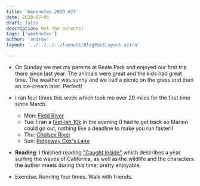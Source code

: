 ```yaml
---
title: 'Weeknotes 2020 #27'
date: 2020-07-05
draft: false
description: Met the parents!
tags: ['weeknotes']
author: 'andrew'
layout: '../../../../layouts/BlogPostLayout.astro'

---
```

-   On Sunday we met my parents at Beale Park and enjoyed our first trip there since last year. The animals were great and the kids had great time. The weather was sunny and we had a picnic on the grass and then an ice-cream later. Perfect!

-   I ran four times this week which took me over 20 miles for the first time since March.

    -   Mon: [Field River](https://www.strava.com/activities/3686789894)
    -   Tue: I ran a [fast-ish 10k](https://www.strava.com/activities/3694411453) in the evening (I had to get back so Marion could go out, nothing like a deadline to make you run faster!)
    -   Thu: [Cholsey River](https://www.strava.com/activities/3703278820)
    -   Sun: [Ridgeway Cox's Lane](https://www.strava.com/activities/3715415298)

-   **Reading**: I finished reading ["Caught Inside"](https://www.amazon.co.uk/Caught-Inside-Surfers-California-Coast/dp/0865475091/) which describes a year surfing the waves of California, as well as the wildlife and the characters the auther meets during this time; pretty enjoyable.

-   Exercise: Running four times. Walk with friends.
